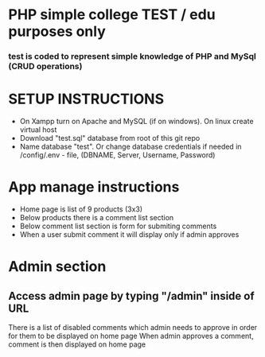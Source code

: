 # PHP simple college TEST / edu purposes only
### test is coded to represent simple knowledge of PHP and MySql (CRUD operations)
# SETUP INSTRUCTIONS
<ul> 
  <li> On Xampp turn on Apache and MySQL (if on windows). On linux create virtual host </li>
  <li> Download "test.sql" database from root of this git repo </li>
  <li> Name database "test". Or change database credentials if needed in /config/.env - file, (DBNAME, Server, Username, Password) </li>
</ul>

# App manage instructions
<ul> 
  <li> Home page is list of 9 products (3x3) </li>
  <li> Below products there is a comment list section </li>
  <li> Below comment list section is form for submiting comments </li>
  <li> When a user submit comment it will display only if admin approves </li>
</ul>

# Admin section
## Access admin page by typing "/admin" inside of URL
There is a list of disabled comments which admin needs to approve in order for them to be displayed on home page
When admin approves a comment, comment is then displayed on home page
